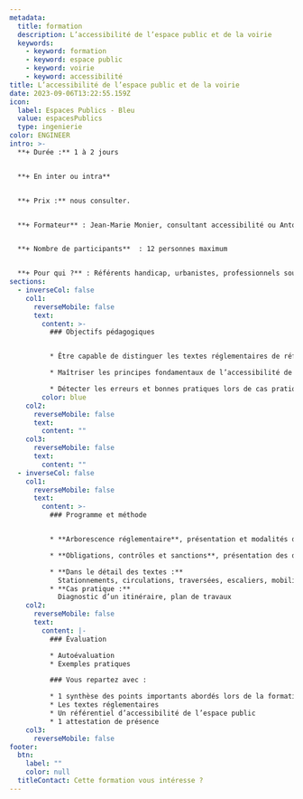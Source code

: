 ```yaml
---
metadata:
  title: formation
  description: L’accessibilité de l’espace public et de la voirie
  keywords:
    - keyword: formation
    - keyword: espace public
    - keyword: voirie
    - keyword: accessibilité
title: L’accessibilité de l’espace public et de la voirie
date: 2023-09-06T13:22:55.159Z
icon:
  label: Espaces Publics - Bleu
  value: espacesPublics
  type: ingenierie
color: ENGINEER
intro: >-
  **+ Durée :** 1 à 2 jours


  **+﻿ En inter ou intra**


  **+﻿ Prix :** nous consulter.


  **+ Formateur** : Jean-Marie Monier, consultant accessibilité ou Antoine Tesson, consultant accessibilité


  **+ Nombre de participants**  : 12 personnes maximum


  **+ Pour qui ?** : Référents handicap, urbanistes, professionnels souhaitant renforcer ses connaissances et appliquer l’accessibilité
sections:
  - inverseCol: false
    col1:
      reverseMobile: false
      text:
        content: >-
          ### Objectifs pédagogiques		


          * Être capable de distinguer les textes réglementaires de référence

          * Maîtriser les principes fondamentaux de l’accessibilité de la voirie

          * Détecter les erreurs et bonnes pratiques lors de cas pratiques (Photos et plans)
        color: blue
    col2:
      reverseMobile: false
      text:
        content: ""
    col3:
      reverseMobile: false
      text:
        content: ""
  - inverseCol: false
    col1:
      reverseMobile: false
      text:
        content: >-
          ### Programme et méthode


          * **Arborescence réglementaire**, présentation et modalités de lecture

          * **Obligations, contrôles et sanctions**, présentation des droits et devoirs. 

          * **Dans le détail des textes :** 
            Stationnements, circulations, traversées, escaliers, mobilier urbain, arrêts de bus
          * **Cas pratique :** 
            Diagnostic d’un itinéraire, plan de travaux
    col2:
      reverseMobile: false
      text:
        content: |-
          ### Évaluation

          * Autoévaluation
          * Exemples pratiques

          ### Vous repartez avec :

          * 1 synthèse des points importants abordés lors de la formation
          * Les textes réglementaires
          * Un référentiel d’accessibilité de l’espace public
          * 1 attestation de présence
    col3:
      reverseMobile: false
footer:
  btn:
    label: ""
    color: null
  titleContact: Cette formation vous intéresse ?
---
```

